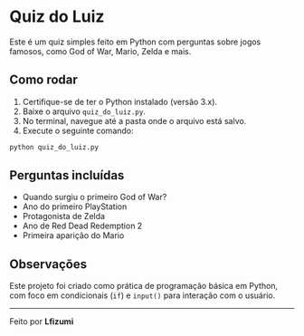 # Quiz do Luiz 

Este é um quiz simples feito em Python com perguntas sobre jogos famosos, como God of War, Mario, Zelda e mais.

## Como rodar

1. Certifique-se de ter o Python instalado (versão 3.x).
2. Baixe o arquivo `quiz_do_luiz.py`.
3. No terminal, navegue até a pasta onde o arquivo está salvo.
4. Execute o seguinte comando:

```bash
python quiz_do_luiz.py
```

## Perguntas incluídas

- Quando surgiu o primeiro God of War?  
- Ano do primeiro PlayStation  
- Protagonista de Zelda  
- Ano de Red Dead Redemption 2  
- Primeira aparição do Mario  

## Observações

Este projeto foi criado como prática de programação básica em Python, com foco em condicionais (`if`) e `input()` para interação com o usuário.

---

Feito por **Lfizumi**

